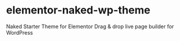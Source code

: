# elementor-naked-wp-theme

Naked Starter Theme for Elementor Drag &amp; drop live page builder for WordPress

